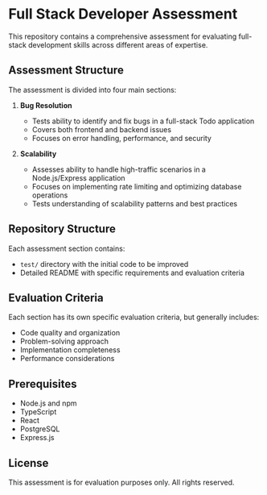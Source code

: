 # Full Stack Developer Assessment

This repository contains a comprehensive assessment for evaluating full-stack development skills across different areas of expertise.

## Assessment Structure

The assessment is divided into four main sections:

1. **Bug Resolution**
   - Tests ability to identify and fix bugs in a full-stack Todo application
   - Covers both frontend and backend issues
   - Focuses on error handling, performance, and security

2. **Scalability**
   - Assesses ability to handle high-traffic scenarios in a Node.js/Express application
   - Focuses on implementing rate limiting and optimizing database operations
   - Tests understanding of scalability patterns and best practices

## Repository Structure

Each assessment section contains:
- `test/` directory with the initial code to be improved
- Detailed README with specific requirements and evaluation criteria

## Evaluation Criteria

Each section has its own specific evaluation criteria, but generally includes:
- Code quality and organization
- Problem-solving approach
- Implementation completeness
- Performance considerations

## Prerequisites

- Node.js and npm
- TypeScript
- React
- PostgreSQL
- Express.js

## License

This assessment is for evaluation purposes only. All rights reserved. 
